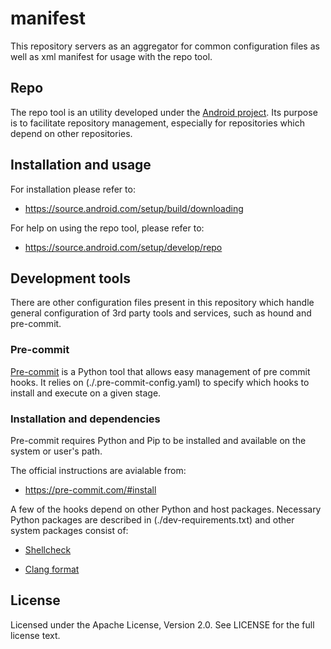 # manifest
This repository servers as an aggregator for common configuration files as well as xml manifest for usage with the repo tool.

## Repo

The repo tool is an utility developed under the [Android project](https://source.android.com/setup/develop). Its purpose is to
facilitate repository management, especially for repositories which depend on other repositories. 

## Installation and usage

For installation please refer to:

-  https://source.android.com/setup/build/downloading

For help on using the repo tool, please refer to:

-  https://source.android.com/setup/develop/repo


## Development tools

There are other configuration files present in this repository which handle general configuration of 3rd party tools and services, such as
hound and pre-commit. 

### Pre-commit 

[Pre-commit](https://pre-commit.com/) is a Python tool that allows easy management of pre commit hooks. It relies on (./.pre-commit-config.yaml) 
to specify which hooks to install and execute on a given stage.

### Installation and dependencies

Pre-commit requires Python and Pip to be installed and available on the system or user's path. 

The official instructions are avialable from:

-  https://pre-commit.com/#install

A few of the hooks depend on other Python and host packages. Necessary Python packages are described in (./dev-requirements.txt)
and other system packages consist of:

- [Shellcheck](https://www.shellcheck.net/)

- [Clang format](https://clang.llvm.org/docs/ClangFormat.html)


## License

Licensed under the Apache License, Version 2.0. See LICENSE for the full license text.

